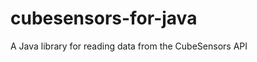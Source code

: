 cubesensors-for-java
====================

A Java library for reading data from the CubeSensors API
